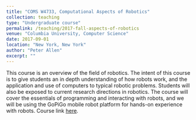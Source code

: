 ```yaml
---
title: "COMS W4733, Computational Aspects of Robotics"
collection: teaching
type: "Undergraduate course"
permalink: /teaching/2017-fall-aspects-of-robotics
venue: "Columbia University, Computer Science"
date: 2017-09-01
location: "New York, New York"
author: "Peter Allen"
excerpt: ""
---
```


This course is an overview of the field of robotics. The intent of this course is to give students an in depth understanding of how robots work, and the application and use of computers to typical robotic problems. Students will also be exposed to current research directions in robotics. The course will cover the essentials of programming and interacting with robots, and we will be using the GoPiGo mobile robot platform for hands-on experience with robots. Course link [here](http://www.cs.columbia.edu/~allen/F17/).
